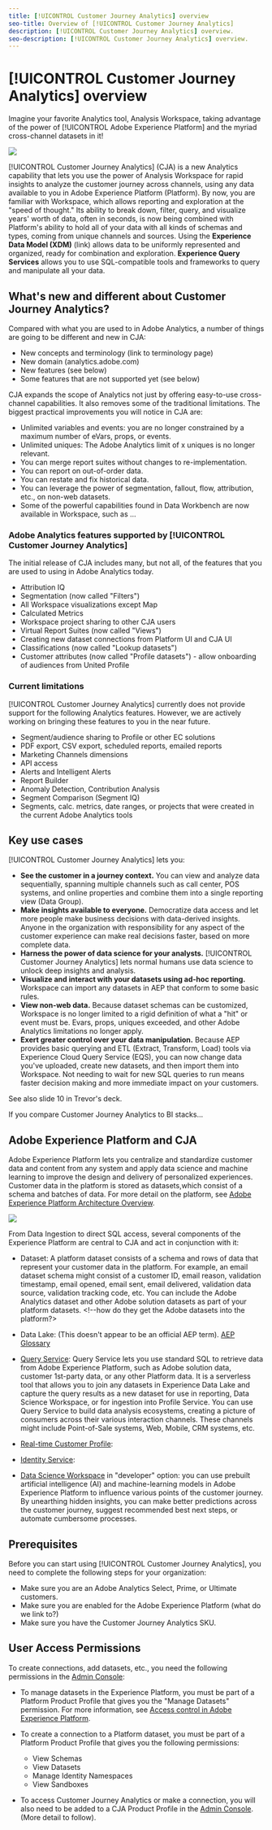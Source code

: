 ```yaml
---
title: [!UICONTROL Customer Journey Analytics] overview
seo-title: Overview of [!UICONTROL Customer Journey Analytics]
description: [!UICONTROL Customer Journey Analytics] overview.
seo-description: [!UICONTROL Customer Journey Analytics] overview.
---
```


# [!UICONTROL Customer Journey Analytics] overview

Imagine your favorite Analytics tool, Analysis Workspace, taking advantage of the power of [!UICONTROL Adobe Experience Platform] and the myriad cross-channel datasets in it! 

![](assets/cja-multi-flow.png)
 
[!UICONTROL Customer Journey Analytics] (CJA) is a new Analytics capability that lets you use the power of Analysis Workspace for rapid insights to analyze the customer journey across channels, using any data available to you in Adobe Experience Platform (Platform). By now, you are familiar with Workspace, which allows reporting and exploration at the "speed of thought." Its ability to break down, filter, query, and visualize years' worth of data, often in seconds, is now being combined with Platform's ability to hold all of your data with all kinds of schemas and types, coming from unique channels and sources. Using the **Experience Data Model (XDM)** (link) allows data to be uniformly represented and organized, ready for combination and exploration. **Experience Query Services** allows you to use SQL-compatible tools and frameworks to query and manipulate all your data.

## What's new and different about Customer Journey Analytics?

Compared with what you are used to in Adobe Analytics, a number of things are going to be different and new in CJA:

* New concepts and terminology (link to terminology page)
* New domain (analytics.adobe.com)
* New features (see below)
* Some features that are not supported yet (see below)

CJA expands the scope of Analytics not just by offering easy-to-use cross-channel capabilities. It also removes some of the traditional limitations. The biggest practical improvements you will notice in CJA are:

* Unlimited variables and events: you are no longer constrained by a maximum number of eVars, props, or events.
* Unlimited uniques: The Adobe Analytics limit of x uniques is no longer relevant.
* You can merge report suites without changes to re-implementation.
* You can report on out-of-order data.
* You can restate and fix historical data.
* You can leverage the power of segmentation, fallout, flow, attribution, etc., on non-web datasets.
* Some of the powerful capabilities found in Data Workbench are now available in Workspace, such as ...

### Adobe Analytics features supported by [!UICONTROL Customer Journey Analytics]

The initial release of CJA includes many, but not all, of the features that you are used to using in Adobe Analytics today. 

* Attribution IQ
* Segmentation (now called "Filters")
* All Workspace visualizations except Map
* Calculated Metrics
* Workspace project sharing to other CJA users
* Virtual Report Suites (now called "Views")
* Creating new dataset connections from Platform UI and CJA UI
* Classifications (now called "Lookup datasets")
* Customer attributes (now called "Profile datasets") - allow onboarding of audiences from United Profile

### Current limitations

[!UICONTROL Customer Journey Analytics] currently does not provide support for the following Analytics features. However, we are actively working on bringing these features to you in the near future.

* Segment/audience sharing to Profile or other EC solutions
* PDF export, CSV export, scheduled reports, emailed reports
* Marketing Channels dimensions
* API access
* Alerts and Intelligent Alerts
* Report Builder
* Anomaly Detection, Contribution Analysis
* Segment Comparison (Segment IQ)
* Segments, calc. metrics, date ranges, or projects that were created in the current Adobe Analytics tools

## Key use cases

[!UICONTROL Customer Journey Analytics] lets you:

* **See the customer in a journey context.** You can view and analyze data sequentially, spanning multiple channels such as call center, POS systems, and online properties and combine them into a single reporting view (Data Group).
* **Make insights available to everyone.** Democratize data access and let more people make business decisions with data-derived insights. Anyone in the organization with responsibility for any aspect of the customer experience can make real decisions faster, based on more complete data.
* **Harness the power of data science for your analysts.** [!UICONTROL Customer Journey Analytics] lets normal humans use data science to unlock deep insights and analysis.
* **Visualize and interact with your datasets using ad-hoc reporting.** Workspace can import any datasets in AEP that conform to some basic rules.
* **View non-web data.** Because dataset schemas can be customized, Workspace is no longer limited to a rigid definition of what a "hit" or event must be. Evars, props, uniques exceeded, and other Adobe Analytics limitations no longer apply.
* **Exert greater control over your data manipulation.** Because AEP provides basic querying and ETL (Extract, Transform, Load) tools via Experience Cloud Query Service (EQS), you can now change data you've uploaded, create new datasets, and then import them into Workspace. Not needing to wait for new SQL queries to run means faster decision making and more immediate impact on your customers.

See also slide 10 in Trevor's deck.

If you compare Customer Journey Analytics to BI stacks...

## Adobe Experience Platform and CJA

Adobe Experience Platform lets you centralize and standardize customer data and content from any system and apply data science and machine learning to improve the design and delivery of personalized experiences. Customer data in the platform is stored as datasets,which consist of a schema and batches of data. For more detail on the platform, see [Adobe Experience Platform Architecture Overview](https://www.adobe.io/apis/experienceplatform/home/overview.html).

![](assets/cja-capabilities.png)

From Data Ingestion to direct SQL access, several components of the Experience Platform are central to CJA and act in conjunction with it:

* Dataset: A platform dataset consists of a schema and rows of data that represent your customer data in the platform. For example, an email dataset schema might consist of a customer ID, email reason, validation timestamp, email opened, email sent, email delivered, validation data source, validation tracking code, etc. You can include the Adobe Analytics dataset and other Adobe solution datasets as part of your platform datasets. <!--how do they get the Adobe datasets into the platform?>

* Data Lake: (This doesn't appear to be an official AEP term). [AEP Glossary](https://www.adobe.io/apis/experienceplatform/home/services/acp-glossary.html)

* [Query Service](https://www.adobe.io/apis/experienceplatform/home/services/query-service/query-service.html#!end-user/markdown/query-service/qs-intro.md): Query Service lets you use standard SQL to retrieve data from Adobe Experience Platform, such as Adobe solution data, customer 1st-party data, or any other Platform data. It is a serverless tool that allows you to join any datasets in Experience Data Lake and capture the query results as a new dataset for use in reporting, Data Science Workspace, or for ingestion into Profile Service. You can use Query Service to build data analysis ecosystems, creating a picture of consumers across their various interaction channels. These channels might include Point-of-Sale systems, Web, Mobile, CRM systems, etc.

* [Real-time Customer Profile](https://www.adobe.io/apis/experienceplatform/home/profile-identity-segmentation/profile-identity-segmentation-services.html#!api-specification/markdown/narrative/technical_overview/unified_profile_architectural_overview/unified_profile_architectural_overview.md):

* [Identity Service](https://www.adobe.io/apis/experienceplatform/home/profile-identity-segmentation/profile-identity-segmentation-services.html#!api-specification/markdown/narrative/technical_overview/identity_services_architectural_overview/identity_services_architectural_overview.md):

* [Data Science Workspace](https://www.adobe.io/apis/experienceplatform/home/data-science-workspace.html) in "developer" option: you can use prebuilt artificial intelligence (AI) and machine-learning models in Adobe Experience Platform to influence various points of the customer journey. By unearthing hidden insights, you can make better predictions across the customer journey, suggest recommended best next steps, or automate cumbersome processes.

## Prerequisites

Before you can start using [!UICONTROL Customer Journey Analytics], you need to complete the following steps for your organization:

* Make sure you are an Adobe Analytics Select, Prime, or Ultimate customers.
* Make sure you are enabled for the Adobe Experience Platform (what do we link to?)
* Make sure you have the Customer Journey Analytics SKU.

## User Access Permissions

To create connections, add datasets, etc., you need the following permissions in the [Admin Console](https://adminconsole.adobe.com/enterprise/):

* To manage datasets in the Experience Platform, you must be part of a Platform Product Profile that gives you the "Manage Datasets" permission. For more information, see [Access control in Adobe Experience Platform](https://www.adobe.io/apis/experienceplatform/home/permissions-and-sandboxes/permissions-and-sandboxes.html#!api-specification/markdown/narrative/technical_overview/access-control/access-control-overview.md).

* To create a connection to a Platform dataset, you must be part of a Platform Product Profile that gives you the following permissions:

    * View Schemas
    * View Datasets
    * Manage Identity Namespaces
    * View Sandboxes

* To access Customer Journey Analytics or make a connection, you will also need to be added to a CJA Product Profile in the [Admin Console](https://adminconsole.adobe.com/enterprise/). (More detail to follow).


